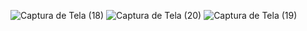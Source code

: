 ![Captura de Tela (18)](https://user-images.githubusercontent.com/111322420/232917523-dd39f08b-dcb0-452b-8230-62783ab3ab58.png)
![Captura de Tela (20)](https://user-images.githubusercontent.com/111322420/232917558-8505bfa6-fa13-4c2c-9e32-b6513a9d885f.png)
![Captura de Tela (19)](https://user-images.githubusercontent.com/111322420/232917568-6258cf4e-c208-4f78-a2e3-780e2df2c093.png)
